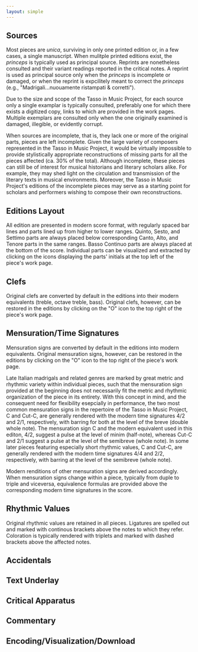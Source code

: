 ```yaml
---
layout: simple
---
```


## **Sources**
Most pieces are _unica_, surviving in only one printed edition or, in a few cases, a single manuscript. When mulitple printed editions exist, the _princeps_ is typically used as principal source. Reprints are nonetheless consulted and their variant readings reported in the critical notes. A reprint is used as principal source only when the _princeps_ is incomplete or damaged, or when the reprint is expcilitely meant to correct the _princeps_ (e.g., "Madrigali...nuouamente ristampati & corretti"). 

Due to the size and scope of the Tasso in Music Project, for each source only a single examplar is typically consulted, preferably one for which there exists a digitized copy, links to which are provided in the work pages. Multiple exemplars are consulted only when the one originally examined is damaged, illegible, or evidently corrupt. 

When sources are incomplete, that is, they lack one or more of the original parts, pieces are left incomplete. Given the large variety of composers represented in the Tasso in Music Project, it would be virtually impossible to provide stylistically appropriate reconstructions of missing parts for all the pieces affected (ca. 30% of the total). Although incomplete, these pieces can still be of interest for musical historians and literary scholars alike. For example, they may shed light on the circulation and transmission of the literary texts in musical environments. Moreover, the Tasso in Music Project's editions of the incomplete pieces may serve as a starting point for scholars and performers wishing to compose their own reconstructions. 

## **Editions Layout**
All edition are presented in modern score format, with regularly spaced bar lines and parts lined up from higher to lower ranges. Quinto, Sesto, and Settimo parts are always placed below corresponding Canto, Alto, and Tenore parts in the same ranges. Basso Continuo parts are always placed at the bottom of the score. Individual parts can be visualized and extracted by clicking on the icons displaying the parts' initials at the top left of the piece's work page.

## **Clefs**
Original clefs are converted by default in the editions into their modern equivalents (treble, octave treble, bass). Original clefs, however, can be restored in the editions by clicking on the "O" icon to the top right of the piece's work page.

## **Mensuration/Time Signatures**
Mensuration signs are converted by default in the editions into modern equivalents. Original mensuration signs, however, can be restored in the editions by clicking on the "O" icon to the top right of the piece's work page.

Late Italian madrigals and related genres are marked by great metric and rhythmic variety within individual pieces, such that the mensuration sign provided at the beginning does not necessarily fit the metric and rhythmic organization of the piece in its entirety. With this concept in mind, and the consequent need for flexibility esepcially in performance, the two most common mensuration signs in the repertoire of the Tasso in Music Project, <span class="mensuration">C</span> and <span class="mensuration">Cut-C</span>, are generally rendered with the modern time signatures 4/2 and 2/1, respectively, with barring for both at the level of the breve (double whole note). The mensuration sign <span class="mensuration">C</span> and the modern equivalent used in this editon, 4/2, suggest a pulse at the level of minim (half-note), whereas <span class="mensuration">Cut-C</span> and 2/1 suggest a pulse at the level of the semibreve (whole note). In some later pieces featuring especially short rhythmic values, <span class="mensuration">C</span> and <span class="mensuration">Cut-C</span>, are generally rendered with the modern time signatures 4/4 and 2/2, respectively, with barring at the level of the semibreve (whole note).

Modern renditions of other mensuration signs are derived accordingly. When mensuration signs change within a piece, typically from duple to triple and viceversa, equivalence formulas are provided above the corresponding modern time signatures in the score. 

## **Rhythmic Values**
Original rhythmic values are retained in all pieces. Ligatures are spelled out and marked with continous brackets above the notes to which they refer. Coloration is typically rendered with triplets and marked with dashed brackets above the affected notes.

## **Accidentals**

## **Text Underlay**

## **Critical Apparatus**

## **Commentary**

## **Encoding/Visualization/Download**

